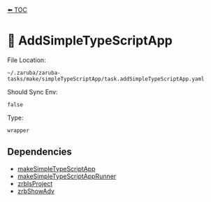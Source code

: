 [⬅️ TOC](../README.md)

# 🐸 AddSimpleTypeScriptApp

File Location:

    ~/.zaruba/zaruba-tasks/make/simpleTypeScriptApp/task.addSimpleTypeScriptApp.yaml

Should Sync Env:

    false

Type:

    wrapper


## Dependencies

* [makeSimpleTypeScriptApp](makeSimpleTypeScriptApp.md)
* [makeSimpleTypeScriptAppRunner](makeSimpleTypeScriptAppRunner.md)
* [zrbIsProject](zrbIsProject.md)
* [zrbShowAdv](zrbShowAdv.md)